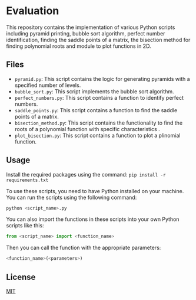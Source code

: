 # Evaluation

This repository contains the implementation of various Python scripts including pyramid printing, bubble sort algorithm, perfect number identification, finding the saddle points of a matrix, the bisection method for finding polynomial roots and module to plot functions in 2D.

## Files

- `pyramid.py`: This script contains the logic for generating pyramids with a specified number of levels.
- `bubble_sort.py`: This script implements the bubble sort algorithm.
- `perfect_numbers.py`: This script contains a function to identify perfect numbers.
- `saddle_points.py`: This script contains a function to find the saddle points of a matrix.
- `bisection_method.py`: This script contains the functionality to find the roots of a polynomial function with specific characteristics .
- `plot_bisection.py`: This script contains a function to plot a plinomial function.

## Usage

Install the required packages using the command: `pip install -r requirements.txt`

To use these scripts, you need to have Python installed on your machine. You can run the scripts using the following command:

```bash
python <script_name>.py
```

You can also import the functions in these scripts into your own Python scripts like this:

```python
from <script_name> import <function_name>
```

Then you can call the function with the appropriate parameters:

```python
<function_name>(<parameters>)
```

## License

[MIT](https://choosealicense.com/licenses/mit/)